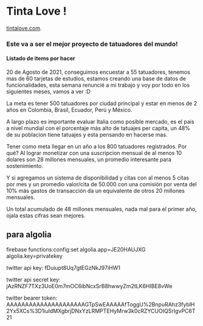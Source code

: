 # Tinta Love !

[tintalove.com](https://tintalove.com).

### Este va a ser el mejor proyecto de tatuadores del mundo!

#### Listado de items por hacer

20 de Agosto de 2021, conseguimos encuestar a 55 tatuadores, tenemos mas de 60 tarjetas de estudios, estamos creando una
base de datos de funcionalidades, esta semana renuncié a mi trabajo y voy por todo en los siguientes meses, vamos a ver :D

La meta es tener 500 tatuadores por ciudad principal y estar en menos de 2 años en Colombia,
Brasil, Ecuador, Perú y México.

A largo plazo es importante evaluar Italia como posible mercado, es el pais a nivel mundial con el
porcentaje más alto de tatuajes per capita, un 48% de su poblacion tiene tatuajes y esta pensando en hacerse mas.

Tener como meta llegar en un año a los 800 tatuadores registrados.
Por qué?
Al lograr monetizar con una suscripcion mensual de al menos 10 dolares son 28 millones mensuales, un promedio interesante para sostenimiento.

Y si agregamos un sistema de disponibilidad y citas con al menos 5 citas por mes y un promedio valor/cita de 50.000 con una comisión por venta del 10% más gastos de transacción da un equivalente de otros 20 millones mensuales.

Un total acumulado de 48 millones mensuales, nada mal para el primer año, ojala estas cifras sean mejores.

## para algolia

firebase functions:config:set algolia.app=JE20HAUJXG algolia.key=privatekey

twitter api key:
fDuiupt8Uq7gtEGzNkJ97iHW1

twitter api secret key:
jAzRNZF7TXz3UoE0m7mOC6ibNcxSrB8hwwyZm2tLK6HIBE8vWe

twitter bearer token:
AAAAAAAAAAAAAAAAAAAAAGTpSwEAAAAAfToggU%2BnpuRAhz3fyblH2Yx5XCs%3D1iuIdMXgbrjDNxYzLRMPTEHyMrw3k0cRZYCUOIQSrIgvPC6T21
